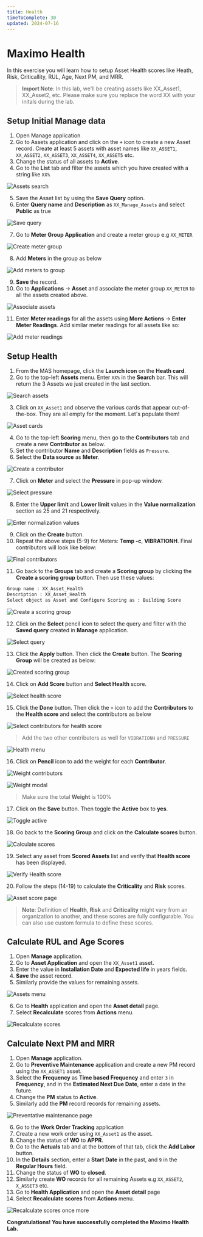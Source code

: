 ```yaml
---
title: Health
timeToComplete: 30
updated: 2024-07-16
---
```


# Maximo Health

In this exercise you will learn how to setup Asset Health scores like Heath, Risk, Criticallity, RUL, Age, Next PM, and MRR.

> **Import Note**: In this lab, we'll be creating assets like XX_Asset1, XX_Asset2, etc. Please make sure you replace the word XX with your initals during the lab.

## Setup Initial Manage data

1. Open Manage application
2. Go to Assets application and click on the `+` icon to create a new Asset record. Create at least 5 assets with asset names like `XX_ASSET1`, `XX_ASSET2`, `XX_ASSET3`, `XX_ASSET4`,
   `XX_ASSET5` etc.
3. Change the status of all assets to **Active**.
4. Go to the **List** tab and filter the assets which you have created with a string like `XX%`

![Assets search](images/HEALTH/000.png)

5. Save the Asset list by using the **Save Query** option.
6. Enter **Query name** and **Description** as `XX_Manage_Assets` and select **Public** as true

![Save query](images/HEALTH/001.png)

7. Go to **Meter Group Application** and create a meter group e.g `XX_METER`

![Create meter group](images/HEALTH/002.png)

8. Add **Meters** in the group as below

![Add meters to group](images/HEALTH/003.png)

9. **Save** the record.
10. Go to **Applications** -> **Asset** and associate the meter group `XX_METER` to all the assets created above.

![Associate assets](images/HEALTH/004.png)

11. Enter **Meter readings** for all the assets using **More Actions** -> **Enter Meter Readings**. Add similar meter readings for all assets like so:

![Add meter readings](images/HEALTH/005.png)

## Setup Health

1. From the MAS homepage, click the **Launch icon** on the **Heath card**.
2. Go to the top-left **Assets** menu. Enter `XX%` in the **Search** bar. This will return the 3 Assets we just created in the last section.

![Search assets](images/HEALTH/006.png)

3. Click on `XX_Asset1` and observe the various cards that appear out-of-the-box. They are all empty for the moment. Let's populate them!

![Asset cards](images/HEALTH/007.png)

4. Go to the top-left **Scoring** menu, then go to the **Contributors** tab and create a new **Contributor** as below.
5. Set the contributor **Name** and **Description** fields as `Pressure`.
6. Select the **Data source** as **Meter**.

![Create a contributor](images/HEALTH/008.png)

7. Click on **Meter** and select the **Pressure** in pop-up window.

![Select pressure](images/HEALTH/009.png)

8. Enter the **Upper limit** and **Lower limit** values in the **Value normalization** section as 25 and 21 respectively.

![Enter normalization values](images/HEALTH/010.png)

9. Click on the **Create** button.
10. Repeat the above steps (5-9) for Meters: **Temp -c**, **VIBRATIONH**. Final contributors will look like below:

![Final contributors](images/HEALTH/011.png)

11. Go back to the **Groups** tab and create a **Scoring group** by clicking the **Create a scoring group** button. Then use these values:

```txt
Group name : XX_Asset_Health
Description : XX_Asset_Health
Select object as Asset and Configure Scoring as : Building Score
```

![Create a scoring group](images/HEALTH/012.png)

12. Click on the **Select** pencil icon to select the query and filter with the **Saved query** created in **Manage** application.

![Select query](images/HEALTH/013.png)

13. Click the **Apply** button. Then click the **Create** button. The **Scoring Group** will be created as below:

![Created scoring group](images/HEALTH/014.jpg)

14. Click on **Add Score** button and **Select Health** score.

![Select health score](images/HEALTH/015.png)

15. Click the **Done** button. Then click the `+` icon to add the **Contributors** to the **Health score** and select the contributors as below

![Select contributors for health score](images/HEALTH/016.png)

> Add the two other contributors as well for `VIBRATIONH` and `PRESSURE`

![Health menu](images/HEALTH/017.png)

16. Click on **Pencil** icon to add the weight for each **Contributor**.

![Weight contributors](images/HEALTH/018.png)

![Weight modal](images/HEALTH/019.png)

> Make sure the total **Weight** is 100%

17. Click on the **Save** button. Then toggle the **Active** box to **yes**.

![Toggle active](images/HEALTH/020.png)

18. Go back to the **Scoring Group** and click on the **Calculate scores** button.

![Calculate scores](images/HEALTH/021.png)

19. Select any asset from **Scored Assets** list and verify that **Health score** has been displayed.

![Verify Health score](images/HEALTH/022.png)

20. Follow the steps (14-19) to calculate the **Criticality** and **Risk** scores.

![Asset score page](images/HEALTH/023.png)

> **Note**: Definition of **Health**, **Risk** and **Criticality** might vary from an organization to another, and these scores are fully configurable. You can also use custom formula to define these scores.

## Calculate RUL and Age Scores

1. Open **Manage** application.
2. Go to **Asset Application** and open the `XX_Asset1` asset.
3. Enter the value in **Installation Date** and **Expected life** in years fields.
4. **Save** the asset record.
5. Similarly provide the values for remaining assets.

![Assets menu](images/HEALTH/024.png)

6. Go to **Health** application and open the **Asset detail** page.
7. Select **Recalculate** scores from **Actions** menu.

![Recalculate scores](images/HEALTH/025.png)

## Calculate Next PM and MRR

1. Open **Manage** application.
2. Go to **Preventive Maintenance** application and create a new PM record using the `XX_ASSET1` asset.
3. Select the **Frequency** as T**ime based Frequency** and enter `3` in **Frequency**, and in the **Estimated Next Due Date**, enter a date in the future.
4. Change the **PM** status to **Active**.
5. Similarly add the **PM** record records for remaining assets.

![Preventative maintenance page](images/HEALTH/026.png)

6. Go to the **Work Order Tracking** application
7. Create a new work order using `XX_Asset1` as the asset.
8. Change the status of **WO** to **APPR**.
9. Go to the **Actuals** tab and at the bottom of that tab, click the **Add Labor** button.
10. In the **Details** section, enter a **Start Date** in the past, and `9` in the **Regular Hours** field.
11. Change the status of **WO** to **closed**.
12. Similarly create **WO** records for all remaining Assets e.g `XX_ASSET2`, `X_ASSET3` etc.
13. Go to **Health Application** and open the **Asset detail** page
14. Select **Recalculate scores** from **Actions** menu.

![Recalculate scores once more](images/HEALTH/027.png)

**Congratulations! You have successfully completed the Maximo Health Lab.**
